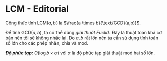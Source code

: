 # LCM - Editorial

Công thức tính $\text{LCM}(a,b)$ là $\frac{a \times b}{\text{GCD}(a,b)}$.

Để tính $\text{GCD}(a,b),$ ta có thể dùng *giải thuật Euclid.* Đây là thuật toán khá cơ bản nên tôi sẽ không nhắc lại. Do $a,b$ rất lớn nên ta cần sử dụng tính toán số lớn cho các phép nhân, chia và mod. 

***Độ phức tạp:*** $O(\log b \times \alpha)$ với $\alpha$ là độ phức tạp giải thuật mod hai số lớn. 
